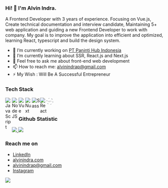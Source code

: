 ### Hi! 👋 I'm Alvin Indra.
A Frontend Developer with 3 years of experience. Focusing on Vue.js, Create technical documentation and interview candidate, Maintaining 5+ web application and guiding a new Frontend Developer to work with company. My goal is to improve the application into efficient and optimized, learning React, typescript and build the design system.

- 🔭 I’m currently working on <a href="https://www.linkedin.com/company/pt-paninti-hub-indonesia">PT Paninti Hub Indonesia</a>
- 🌱 I’m currently learning about SSR, React.js and Next.js
- 💬 Feel free to ask me about front-end web development
- 📫 How to reach me: alvinindrap@gmail.com
- ⚡ My Wish : Will Be A Successful Entrepreneur

### Tech Stack
  <a href="#"><img align="left" alt="JavaScript" title="JavaScript" width="21px" src="https://upload.wikimedia.org/wikipedia/commons/9/99/Unofficial_JavaScript_logo_2.svg" /></a>
  <a href="https://nodejs.org/"><img align="left" alt="NodeJS" title="NodeJS" width="21px" src="https://seeklogo.com/images/N/nodejs-logo-FBE122E377-seeklogo.com.png" /></a>
  <a href="https://vuejs.org/"><img align="left" alt="Vue" title="Vue" width="21px" src="https://v2.vuejs.org/images/logo.svg" /></a>
  <a href="https://nuxtjs.org/"><img align="left" alt="Nuxt" title="Nuxt (Vue SSR Framework)" width="21px" src="https://cdn.iconscout.com/icon/free/png-64/nuxt-dot-js-3521615-2945059.png" /> </a>
  <a href="https://sass-lang.com/"><img align="left" alt="Sass" title="Sass: Syntactically Awesome Style Sheets" width="26px" src="https://cdn.worldvectorlogo.com/logos/sass-1.svg" /> </a>
<a href="https://reactjs.org/"><img align="left" alt="React" title="Reactjs" width="21px" src="https://cdn.iconscout.com/icon/free/png-128/react-3-1175109.png" /></a>
<a href="https://nextjs.org/"><img align="left" alt="Nextjs" title="Nextjs" width="20px" src="https://raw.githubusercontent.com/Rohan-Shakya/Rohan-Shakya/master/images/next_logo.png" /></a>
  <br>
  <br>
  
### Github Statistic
<p align="left">
<a href="https://github.com/alvinindra">
  <img height="180em" src="https://github-readme-stats-eight-theta.vercel.app/api?username=alvinindra&show_icons=true&theme=algolia&include_all_commits=true&count_private=true"/>
  <img height="180em" src="https://github-readme-stats-eight-theta.vercel.app/api/top-langs/?username=alvinindra&layout=compact&langs_count=8&theme=algolia"/>
</a>
</p>

### Reach me on
- <a href="https://linkedin.com/in/alvinindra/">LinkedIn</a>
- <a href="https://alvinindra.com">alvinindra.com</a>
- alvinindrap@gmail.com
- <a href="https://www.instagram.com/alvin_indrap">Instagram</a>

![](https://komarev.com/ghpvc/?username=alvinindra&label=PROFILE+VIEWS)
